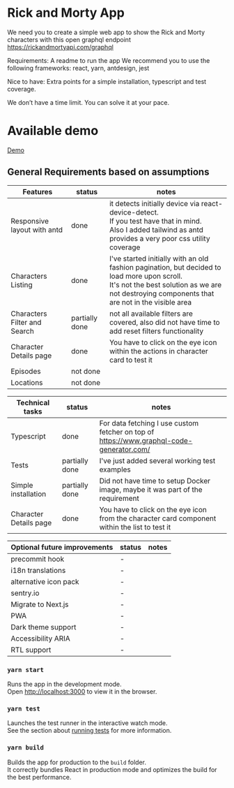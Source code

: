 # Rick and Morty App
We need you to create a simple web app to show the Rick and Morty characters with this open graphql endpoint https://rickandmortyapi.com/graphql

Requirements:
A readme to run the app
We recommend you to use the following frameworks: react, yarn, antdesign, jest

Nice to have:
Extra points for a simple installation, typescript and test coverage.

We don’t have a time limit. You can solve it at your pace.

# Available demo
[Demo](https://candid-marigold-2e798b.netlify.app/)

## General Requirements based on assumptions

| Features                     | status         | notes                                                                                                                                                                                             |
|------------------------------|----------------|---------------------------------------------------------------------------------------------------------------------------------------------------------------------------------------------------|
| Responsive layout with antd  | done           | it detects initially device via react-device-detect.<br/> If you test have that in mind. <br/>Also I added tailwind as antd provides a very poor css utility coverage                             |
| Characters Listing           | done           | I've started initially with an old fashion pagination, but decided to load more upon scroll.<br/> It's not the best solution as we are not destroying components that are not in the visible area |
| Characters Filter and Search | partially done | not all available filters are covered, also did not have time to add reset filters functionality                                                                                                  |
| Character Details page       | done           | You have to click on the eye icon within the actions in character card to test it                                                                                                                 |
| Episodes                     | not done       |                                                                                                                                                                                                   |
| Locations                    | not done       |                                                                                                                                                                                                   |


| Technical tasks        | status         | notes                                                                                          |
|------------------------|----------------|------------------------------------------------------------------------------------------------|
| Typescript             | done           | For data fetching I use custom fetcher on top of https://www.graphql-code-generator.com/       |
| Tests                  | partially done | I've just added several working test examples                                                  |
| Simple installation    | partially done | Did not have time to setup Docker image, maybe it was part of the requirement                  |
| Character Details page | done           | You have to click on the eye icon from the character card component within the list to test it |


| Optional future improvements | status | notes                                                                               |
|------------------------------|--------|-------------------------------------------------------------------------------------|
| precommit hook               | -      | |
| i18n translations            | -      |                                        |
| alternative icon pack        | -      |        |
| sentry.io                    | -      |                                        |
| Migrate to Next.js           | -      |                                                                                     |
| PWA                          | -      |                                                                                     |
| Dark theme support           | -      |                                                                                     |
| Accessibility ARIA           | -      |                                                                                     |
| RTL support                  | -      |                                                                                     |


### `yarn start`

Runs the app in the development mode.\
Open [http://localhost:3000](http://localhost:3000) to view it in the browser.

### `yarn test`

Launches the test runner in the interactive watch mode.\
See the section about [running tests](https://facebook.github.io/create-react-app/docs/running-tests) for more information.

### `yarn build`

Builds the app for production to the `build` folder.\
It correctly bundles React in production mode and optimizes the build for the best performance.
